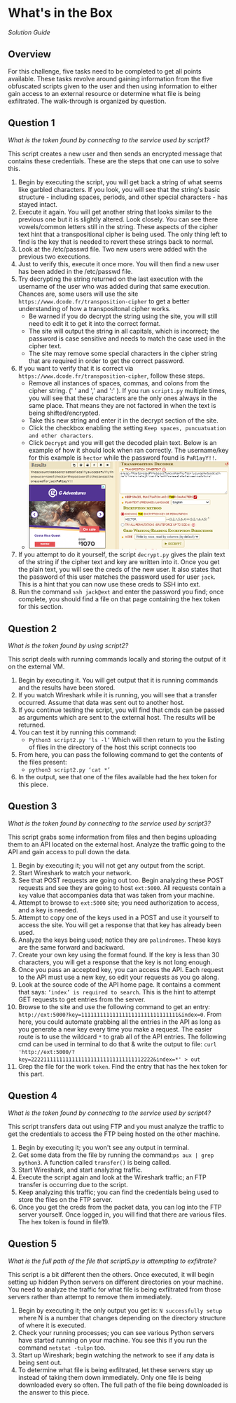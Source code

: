 # What's in the Box

_Solution Guide_

## Overview

For this challenge, five tasks need to be completed to get all points available. These tasks revolve around gaining information from the five obfuscated scripts given to the user and then using information to either gain access to an external resource or determine what file is being exfiltrated. The walk-through is organized by question. 

## Question 1

_What is the token found by connecting to the service used by script1?_

This script creates a new user and then sends an encrypted message that contains these credentials. These are the steps that one can use to solve this.

1. Begin by executing the script, you will get back a string of what seems like garbled characters. If you look, you will see that the string's basic structure - including spaces, periods, and other special characters - has stayed intact.
2. Execute it again. You will get another string that looks similar to the previous one but it is slightly altered. Look closely. You can see there vowels/common letters still in the string. These aspects of the cipher text hint that a transpositional cipher is being used. The only thing left to find is the key that is needed to revert these strings back to normal.
3. Look at the /etc/passwd file. Two new users were added with the previous two executions.
4. Just to verify this, execute it once more. You will then find a new user has been added in the /etc/passwd file.
5. Try decrypting the string returned on the last execution with the username of the user who was added during that same execution. Chances are, some users will use the site `https://www.dcode.fr/transposition-cipher` to get a better understanding of how a transpositonal cipher works. 
    - Be warned if you do decrypt the string using the site, you will still need to edit it to get it into the correct format. 
    - The site will output the string in all capitals, which is incorrect; the password is case sensitive and needs to match the case used in the cipher text.
    - The site may remove some special characters in the cipher string that are required in order to get the correct password.
6. If you want to verify that it is correct via `https://www.dcode.fr/transposition-cipher`, follow these steps.
    - Remove all instances of spaces, commas, and colons from the cipher string. (' ' and ',' and ':' ). If you run `script1.py` multiple times, you will see that these characters are the only ones always in the same place. That means they are not factored in when the text is being shifted/encrypted.
    - Take this new string and enter it in the decrypt section of the site.
    - Click the checkbox enabling the setting `Keep spaces, puncuatuation and other characters`.
    - Click `Decrypt` and you will get the decoded plain text. Below is an example of how it should look when ran correctly. The username/key for this example is `hector` while the password found is `PaR1ayY!!`.
    - <img src="img/dcodeExample.PNG">
7. If you attempt to do it yourself, the script `decrypt.py` gives the plain text of the string if the cipher text and key are written into it. Once you get the plain text, you will see the creds of the new user. It also states that the password of this user matches the password used for user `jack`. This is a hint that you can now use these creds to SSH into ext.
8. Run the command `ssh jack@ext` and enter the password you find; once complete, you should find a file on that page containing the hex token for this section.

## Question 2

_What is the token found by using script2?_

This script deals with running commands locally and storing the output of it on the external VM.

1. Begin by executing it. You will get output that it is running commands and the results have been stored.
2. If you watch Wireshark while it is running, you will see that a transfer occurred. Assume that data was sent out to another host.
3. If you continue testing the script, you will find that cmds can be passed as arguments which are sent to the external host. The results will be returned.
4. You can test it by running this command:
    - `Python3 script2.py ‘ls -l’`
    Which will then return to you the listing of files in the directory of the host this script connects too
5. From here, you can pass the following command to get the contents of the files present:
    - `python3 script2.py ‘cat *’`
6. In the output, see that one of the files available had the hex token for this piece.

## Question 3

_What is the token found by connecting to the service used by script3?_

This script grabs some information from files and then begins uploading them to an API located on the external host. Analyze the traffic going to the API and gain access to pull down the data.

1. Begin by executing it; you will not get any output from the script.
2. Start Wireshark to watch your network.
3. See that POST requests are going out too. Begin analyzing these POST requests and see they are going to host `ext:5000`. All requests contain a `key` value that accompanies data that was taken from your machine.
5. Attempt to browse to `ext:5000` site; you need authorization to access, and a key is needed.
6. Attempt to copy one of the keys used in a POST and use it yourself to access the site. You will get a response that that key has already been used. 
7. Analyze the keys being used; notice they are `palindromes`. These keys are the same forward and backward.
8. Create your own key using the format found. If the key is less than 30 characters, you will get a response that the key is not long enough.
9. Once you pass an accepted key, you can access the API. Each request to the API must use a new key, so edit your requests as you go along.
10. Look at the source code of the API home page. It contains a comment that says: `‘index’ is required to search`. This is the hint to attempt GET requests to get entries from the server.
11. Browse to the site and use the following command to get an entry: `http://ext:5000?key=1111111111111111111111111111111&index=0`. From here, you could automate grabbing all the entries in the API as long as you generate a new key every time you make a request. The easier route is to use the wildcard `*` to grab all of the API entries. The following cmd can be used in terminal to do that & write the output to file: `curl 'http://ext:5000/?key=222211111111111111111111111111111112222&index=*' > out`
12. Grep the file for the work `token`. Find the entry that has the hex token for this part.

## Question 4

_What is the token found by connecting to the service used by script4?_

This script transfers data out using FTP and you must analyze the traffic to get the credentials to access the FTP being hosted on the other machine.

1. Begin by executing it; you won't see any output in terminal.
2. Get some data from the file by running the command:`ps aux | grep python3`. A function called `transfer()` is being called.
5. Start Wireshark, and start analyzing traffic.
4. Execute the script again and look at the Wireshark traffic; an FTP transfer is occurring due to the script.
5. Keep analyzing this traffic; you can find the credentials being used to store the files on the FTP server.
6. Once you get the creds from the packet data, you can log into the FTP server yourself. Once logged in, you will find that there are various files. The hex token is found in file19.

## Question 5

_What is the full path of the file that script5.py is attempting to exfiltrate?_

This script is a bit different then the others. Once executed, it will begin setting up hidden Python servers on different directories on your machine. You need to analyze the traffic for what file is being exfiltrated from those servers rather than attempt to remove them immediately. 

1. Begin by executing it; the only output you get is: `N successfully setup` where N is a number that changes depending on the directory structure of where it is executed.
2. Check your running processes; you can see various Python servers have started running on your machine. You  see this if you run the command `netstat -tulpn` too.
4. Start up Wireshark; begin watching the network to see if any data is being sent out. 
5. To determine what file is being exfiltrated, let these servers stay up instead of taking them down immediately. Only one file is being downloaded every so often. The full path of the file being downloaded is the answer to this piece.

